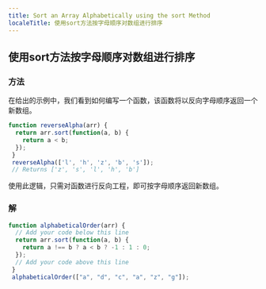 ```yaml
---
title: Sort an Array Alphabetically using the sort Method
localeTitle: 使用sort方法按字母顺序对数组进行排序
---
```

## 使用sort方法按字母顺序对数组进行排序

### 方法

在给出的示例中，我们看到如何编写一个函数，该函数将以反向字母顺序返回一个新数组。

```javascript
function reverseAlpha(arr) {
  return arr.sort(function(a, b) {
    return a < b;
  });
 }
 reverseAlpha(['l', 'h', 'z', 'b', 's']);
 // Returns ['z', 's', 'l', 'h', 'b']
```

使用此逻辑，只需对函数进行反向工程，即可按字母顺序返回新数组。

### 解

```javascript
function alphabeticalOrder(arr) {
  // Add your code below this line
  return arr.sort(function(a, b) {
    return a !== b ? a < b ? -1 : 1 : 0;
  });
  // Add your code above this line
 }
 alphabeticalOrder(["a", "d", "c", "a", "z", "g"]);
```
